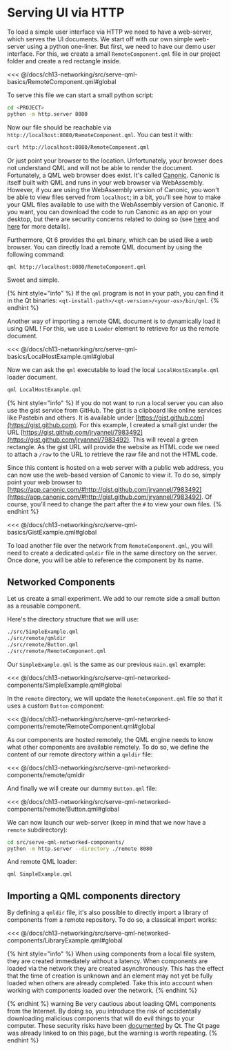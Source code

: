 # Serving UI via HTTP

To load a simple user interface via HTTP we need to have a web-server, which serves the UI documents. We start off with our own simple web-server using a python one-liner. But first, we need to have our demo user interface. For this, we create a small `RemoteComponent.qml` file in our project folder and create a red rectangle inside.

<<< @/docs/ch13-networking/src/serve-qml-basics/RemoteComponent.qml#global

To serve this file we can start a small python script:

```sh
cd <PROJECT>
python -m http.server 8080
```

Now our file should be reachable via `http://localhost:8080/RemoteComponent.qml`. You can test it with:

```sh
curl http://localhost:8080/RemoteComponent.qml
```

Or just point your browser to the location. Unfortunately, your browser does not understand QML and will not be able to render the document. Fortunately, a QML web browser does exist. It's called [Canonic](https://www.canonic.com). Canonic is itself built with QML and runs in your web browser via WebAssembly. However, if you are using the WebAssembly version of Canonic, you won't be able to view files served from `localhost`; in a bit, you'll see how to make your QML files available to use with the WebAssembly version of Canonic. If you want, you can download the code to run Canonic as an app on your desktop, but there are security concerns related to doing so (see [here](https://docs.page/canonic/canonic) and [here](https://doc.qt.io/qt-6/qtqml-documents-networktransparency.html#implications-for-application-security) for more details).

Furthermore, Qt 6 provides the `qml` binary, which can be used like a web browser. You can directly load a remote QML document by using the following command:

```sh
qml http://localhost:8080/RemoteComponent.qml
```

Sweet and simple.

{% hint style="info" %}
If the `qml` program is not in your path, you can find it in the Qt binaries: `<qt-install-path>/<qt-version>/<your-os>/bin/qml`.
{% endhint %}

Another way of importing a remote QML document is to dynamically load it using QML ! For this, we use a `Loader` element to retrieve for us the remote document.

<<< @/docs/ch13-networking/src/serve-qml-basics/LocalHostExample.qml#global

Now we can ask the `qml` executable to load the local `LocalHostExample.qml` loader document.

```sh
qml LocalHostExample.qml
```

{% hint style="info" %}
If you do not want to run a local server you can also use the gist service from GitHub. The gist is a clipboard like online services like Pastebin and others. It is available under [https://gist.github.com](https://gist.github.com). For this example, I created a small gist under the URL [https://gist.github.com/jryannel/7983492](https://gist.github.com/jryannel/7983492). This will reveal a green rectangle. As the gist URL will provide the website as HTML code we need to attach a `/raw` to the URL to retrieve the raw file and not the HTML code.

Since this content is hosted on a web server with a public web address, you can now use the web-based version of Canonic to view it. To do so, simply point your web browser to [https://app.canonic.com/#http://gist.github.com/jryannel/7983492](https://app.canonic.com/#http://gist.github.com/jryannel/7983492). Of course, you'll need to change the part after the `#` to view your own files.
{% endhint %}

<<< @/docs/ch13-networking/src/serve-qml-basics/GistExample.qml#global

To load another file over the network from `RemoteComponent.qml`, you will need to create a dedicated `qmldir` file in the same directory on the server. Once done, you will be able to reference the component by its name. 

## Networked Components

Let us create a small experiment. We add to our remote side a small button as a reusable component. 

Here's the directory structure that we will use:

```sh
./src/SimpleExample.qml
./src/remote/qmldir
./src/remote/Button.qml
./src/remote/RemoteComponent.qml
```

Our `SimpleExample.qml` is the same as our previous `main.qml` example:

<<< @/docs/ch13-networking/src/serve-qml-networked-components/SimpleExample.qml#global

In the `remote` directory, we will update the `RemoteComponent.qml` file so that it uses a custom `Button` component:

<<< @/docs/ch13-networking/src/serve-qml-networked-components/remote/RemoteComponent.qml#global

As our components are hosted remotely, the QML engine needs to know what other components are available remotely. To do so, we define the content of our remote directory within a `qmldir` file:

<<< @/docs/ch13-networking/src/serve-qml-networked-components/remote/qmldir

And finally we will create our dummy `Button.qml` file:

<<< @/docs/ch13-networking/src/serve-qml-networked-components/remote/Button.qml#global

We can now launch our web-server (keep in mind that we now have a `remote` subdirectory):

```sh
cd src/serve-qml-networked-components/
python -m http.server --directory ./remote 8080
```

And remote QML loader:

```sh
qml SimpleExample.qml
```

## Importing a QML components directory

By defining a `qmldir` file, it's also possible to directly import a library of components from a remote repository. To do so, a classical import works:

<<< @/docs/ch13-networking/src/serve-qml-networked-components/LibraryExample.qml#global

{% hint style="info" %}
When using components from a local file system, they are created immediately without a latency. When components are loaded via the network they are created asynchronously. This has the effect that the time of creation is unknown and an element may not yet be fully loaded when others are already completed. Take this into account when working with components loaded over the network.
{% endhint %}

{% endhint %} warning
Be very cautious about loading QML components from the Internet. By doing so, you introduce the risk of accidentally downloading malicious components that will do evil things to your computer. These security risks have been [documented](https://doc.qt.io/qt-6/qtqml-documents-networktransparency.html#implications-for-application-security) by Qt. The Qt page was already linked to on this page, but the warning is worth repeating.
{% endhint %}
